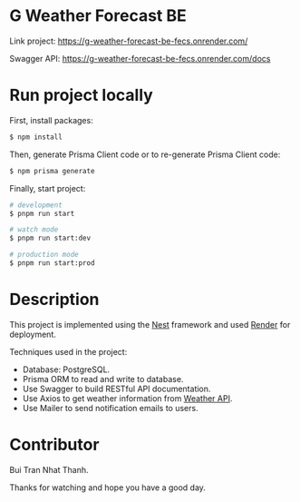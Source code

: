 # G Weather Forecast BE

Link project: https://g-weather-forecast-be-fecs.onrender.com/

Swagger API: https://g-weather-forecast-be-fecs.onrender.com/docs

# Run project locally

First, install packages:
```bash
$ npm install
```
Then, generate Prisma Client code or to re-generate Prisma Client code:
```bash
$ npm prisma generate
```

Finally, start project:
```bash
# development
$ pnpm run start

# watch mode
$ pnpm run start:dev

# production mode
$ pnpm run start:prod
```

# Description

This project is implemented using the [Nest](https://github.com/nestjs/nest) framework and used [Render](render.com) for deployment.

Techniques used in the project:
- Database: PostgreSQL.
- Prisma ORM to read and write to database.
- Use Swagger to build RESTful API documentation.
- Use Axios to get weather information from [Weather API](https://www.weatherapi.com).
- Use Mailer to send notification emails to users.

# Contributor
Bui Tran Nhat Thanh.

Thanks for watching and hope you have a good day.
